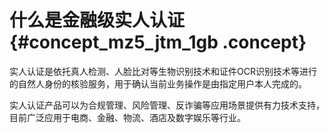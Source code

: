 # 什么是金融级实人认证 {#concept_mz5_jtm_1gb .concept}

实人认证是依托真人检测、人脸比对等生物识别技术和证件OCR识别技术等进行的自然人身份的核验服务，用于确认当前业务操作是由指定用户本人完成的。

实人认证产品可以为合规管理、风险管理、反诈骗等应用场景提供有力技术支持，目前广泛应用于电商、金融、物流、酒店及数字娱乐等行业。

